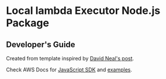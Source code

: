 Local lambda Executor Node.js Package
=====================================

Developer's Guide
-----------------

Created from template inspired by [David Neal's post](https://developer.okta.com/blog/2018/11/15/node-express-typescript).

Check AWS Docs for [JavaScript SDK](https://docs.aws.amazon.com/AWSJavaScriptSDK/v3/latest/) and 
[examples](https://github.com/awsdocs/aws-doc-sdk-examples/tree/main/javascriptv3/example_code).
